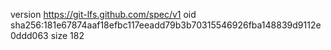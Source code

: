 version https://git-lfs.github.com/spec/v1
oid sha256:181e67874aaf18efbc117eeadd79b3b70315546926fba148839d9112e0ddd063
size 182
